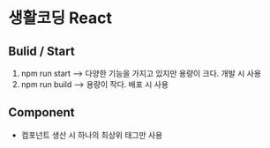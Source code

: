# 생활코딩 React

## Bulid / Start

1) npm run start --> 다양한 기능을 가지고 있지만 용량이 크다. 개발 시 사용
2) npm run build --> 용량이 작다. 배포 시 사용

## Component

* 컴포넌트 생산 시 하나의 최상위 태그만 사용